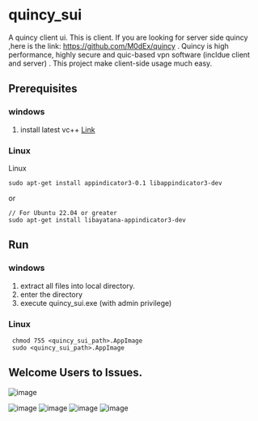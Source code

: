 # quincy_sui

A quincy client ui. This is client. If you are looking for server side quincy ,here is the link: https://github.com/M0dEx/quincy . Quincy is high performance, highly secure and quic-based vpn software (incldue client and server) . This project make client-side usage much easy.

## Prerequisites
### windows
1. install latest vc++ [Link](https://learn.microsoft.com/en-us/cpp/windows/latest-supported-vc-redist?view=msvc-170#latest-microsoft-visual-c-redistributable-version)

### Linux 
Linux
```
sudo apt-get install appindicator3-0.1 libappindicator3-dev
```
or
```
// For Ubuntu 22.04 or greater
sudo apt-get install libayatana-appindicator3-dev
```

## Run
### windows
1. extract all files into local directory.
2. enter the directory
3. execute quincy_sui.exe (with admin privilege)

### Linux
```
 chmod 755 <quincy_sui_path>.AppImage
 sudo <quincy_sui_path>.AppImage
```

## Welcome Users to Issues.

![image](https://github.com/user-attachments/assets/a388bee5-9401-4de4-8ea9-4e12db7d8591)

![image](https://github.com/user-attachments/assets/d3d0c504-67e7-46d4-9277-3912d9270e82)
![image](https://github.com/user-attachments/assets/bde97dac-a4a6-4920-bb40-6a4023fa3a65)
![image](https://github.com/user-attachments/assets/0393d89a-75f4-4c0c-835a-abf999cd40b0)
![image](https://github.com/user-attachments/assets/26607fc8-5560-4623-bfa1-d40f001d8c35)
